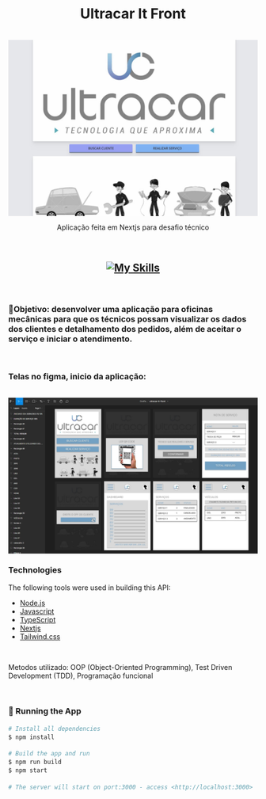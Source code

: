 <h1 align="center">Ultracar It Front</h1>

<br>

<img align="center" alt="ultracar it front" title="#Ultracar-It-Front" src="public/ultracar-it-front-desktop-home.jpg" />

<br>

<p align="center">Aplicação feita em Nextjs para desafio técnico</p>

<br>

<h2 align="center">

[![My Skills](https://skills.thijs.gg/icons?i=js,ts,nodejs,nextjs)](https://skills.thijs.gg)

</h2>

<br>

### 🎲Objetivo: desenvolver uma aplicação para oficinas mecânicas para que os técnicos possam visualizar os dados dos clientes e detalhamento dos pedidos, além de aceitar o serviço e iniciar o atendimento.</p>

<br>

### Telas no figma, inicio da aplicação:

<br>

<img align="center" alt="ultracar it front figma" title="#Ultracar-It-Front-Figma" src="public/ultracar-it-front-figma.jpg" />

<br>

### Technologies

The following tools were used in building this API:

- [Node.js](https://nodejs.org/en/)
- [Javascript]()
- [TypeScript]()
- [Nextjs]()
- [Tailwind.css]()

<br>
<p>
Metodos utilizado:
OOP (Object-Oriented Programming),
Test Driven Development (TDD),
Programação funcional
</p>
<br>

### 🎲 Running the App

```bash
# Install all dependencies
$ npm install

# Build the app and run
$ npm run build
$ npm start

# The server will start on port:3000 - access <http://localhost:3000>
```

<br>
